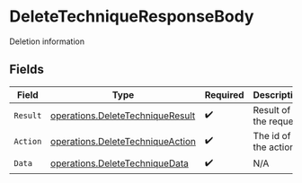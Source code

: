 # DeleteTechniqueResponseBody

Deletion information


## Fields

| Field                                                                                | Type                                                                                 | Required                                                                             | Description                                                                          |
| ------------------------------------------------------------------------------------ | ------------------------------------------------------------------------------------ | ------------------------------------------------------------------------------------ | ------------------------------------------------------------------------------------ |
| `Result`                                                                             | [operations.DeleteTechniqueResult](../../models/operations/deletetechniqueresult.md) | :heavy_check_mark:                                                                   | Result of the request                                                                |
| `Action`                                                                             | [operations.DeleteTechniqueAction](../../models/operations/deletetechniqueaction.md) | :heavy_check_mark:                                                                   | The id of the action                                                                 |
| `Data`                                                                               | [operations.DeleteTechniqueData](../../models/operations/deletetechniquedata.md)     | :heavy_check_mark:                                                                   | N/A                                                                                  |